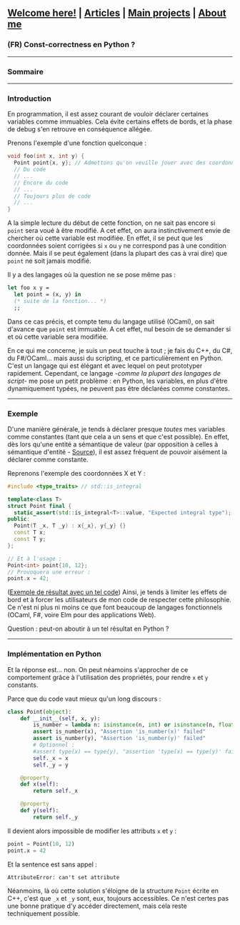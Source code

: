 ## [Welcome here!](https://vpenando.github.io) | [Articles](https://vpenando.github.io/articles.html) | [Main projects](https://vpenando.github.io/projects.html) | [About me](https://vpenando.github.io/about.html)

### (FR) Const-correctness en Python ?

---

### Sommaire


---

### Introduction

En programmation, il est assez courant de vouloir déclarer certaines variables comme immuables. Cela évite certains effets de bords, et la phase de debug s'en retrouve en conséquence allégée.

Prenons l'exemple d'une fonction quelconque :
```cpp
void foo(int x, int y) {
  Point point{x, y}; // Admettons qu'on veuille jouer avec des coordonnées
  // Du code
  // ...
  // Encore du code
  // ...
  // Toujours plus de code
  // ...
}
```
A la simple lecture du début de cette fonction, on ne sait pas encore si `point` sera voué à être modifié. A cet effet, on aura instinctivement envie de chercher où cette variable est modifiée. En effet, il se peut que les coordonnées soient corrigées si `x` ou `y` ne correspond pas à une condition donnée. Mais il se peut également (dans la plupart des cas à vrai dire) que `point` ne soit jamais modifié.

Il y a des langages où la question ne se pose même pas :
```ml
let foo x y =
  let point = (x, y) in
  (* suite de la fonction... *)
  ;;
```
Dans ce cas précis, et compte tenu du langage utilisé (OCaml), on sait d'avance que `point` est immuable. A cet effet, nul besoin de se demander si et où cette variable sera modifiée.

En ce qui me concerne, je suis un peut touche à tout ; je fais du C++, du C#, du F#/OCaml... mais aussi du scripting, et ce particulièrement en Python. C'est un langage qui est élégant et avec lequel on peut prototyper rapidement. Cependant, ce langage *-comme la plupart des langages de script-* me pose un petit problème : en Python, les variables, en plus d'être dynamiquement typées, ne peuvent pas être déclarées comme constantes. 

---

### Exemple

D'une manière générale, je tends à déclarer presque *toutes* mes variables comme constantes (tant que cela a un sens et que c'est possible). En effet, dès lors qu'une entité a sémantique de valeur (par opposition à celles à sémantique d'entité - [Source](https://blog.emmanueldeloget.com/index.php?post/2011/11/18/Standard-C11-%3A-la-s%C3%A9mantique-de-d%C3%A9placement)), il est assez fréquent de pouvoir aisément la déclarer comme constante.

Reprenons l'exemple des coordonnées X et Y :
```cpp
#include <type_traits> // std::is_integral

template<class T>
struct Point final {
  static_assert(std::is_integral<T>::value, "Expected integral type");
public:
  Point(T _x, T _y) : x{_x}, y{_y} {}
  const T x;
  const T y;
};

// Et à l'usage :
Point<int> point{10, 12};
// Provoquera une erreur :
point.x = 42;
```
([Exemple de résultat avec un tel code](http://coliru.stacked-crooked.com/a/e8dde388c7cb68d8))
Ainsi, je tends à limiter les effets de bord et à forcer les utilisateurs de mon code de respecter cette philosophie. Ce n'est ni plus ni moins ce que font beaucoup de langages fonctionnels (OCaml, F#, voire Elm pour des applications Web).

Question : peut-on aboutir à un tel résultat en Python ?

---

### Implémentation en Python

Et la réponse est... non. On peut néamoins s'approcher de ce comportement grâce à l'utilisation des propriétés, pour rendre `x` et `y` constants.

Parce que du code vaut mieux qu'un long discours :
```py
class Point(object):
    def __init__(self, x, y):
        is_number = lambda n: isinstance(n, int) or isinstance(n, float)
        assert is_number(x), "Assertion 'is_number(x)' failed"
        assert is_number(y), "Assertion 'is_number(y)' failed"
        # Optionnel :
        #assert type(x) == type(y), "assertion 'type(x) == type(y)' failed"
        self._x = x
        self._y = y

    @property
    def x(self):
        return self._x

    @property
    def y(self):
        return self._y
```

Il devient alors impossible de modifier les attributs `x` et `y` :
```py
point = Point(10, 12)
point.x = 42
```
Et la sentence est sans appel :
```
AttributeError: can't set attribute
```
Néanmoins, là où cette solution s'éloigne de la structure `Point` écrite en C++, c'est que `_x` et `_y` sont, eux, toujours accessibles. Ce n'est certes pas une bonne pratique d'y accéder directement, mais cela reste techniquement possible.
